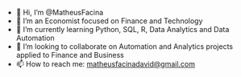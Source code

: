 - 👋 Hi, I’m @MatheusFacina
- 👀 I’m an Economist focused on Finance and Technology
- 🌱 I’m currently learning Python, SQL, R, Data Analytics and Data Automation
- 💞️ I’m looking to collaborate on Automation and Analytics projects applied to Finance and Business
- 📫 How to reach me: matheusfacinadavid@gmail.com

<!---
MatheusFacina/MatheusFacina is a ✨ special ✨ repository because its `README.md` (this file) appears on your GitHub profile.
You can click the Preview link to take a look at your changes.
--->
